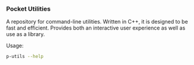 ### Pocket Utilities
A repository for command-line utilities. Written in C++, it is designed to be fast and efficient. Provides both an interactive user experience as well as use as a library.

Usage:

```bash
p-utils --help
```
